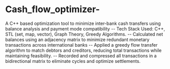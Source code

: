 # Cash_flow_optimizer-
A C++ based optimization tool to minimize inter-bank cash transfers using balance analysis and payment mode compatibility
-- Tech Stack Used: C++, STL (set, map, vector), Graph Theory, Greedy Algorithms.
-- Calculated net balances using an adjacency matrix to minimize redundant monetary transactions across international banks
-- Applied a greedy flow transfer algorithm to match debtors and creditors, reducing total transactions while maintaining feasibility.
-- Recorded and compressed all transactions in a bidirectional matrix to eliminate cycles and optimize settlements.
